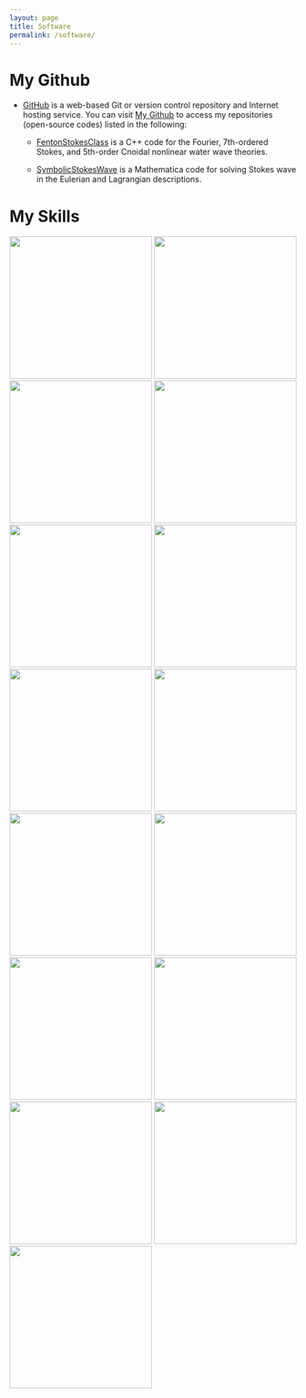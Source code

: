 ```yaml
---
layout: page
title: Software
permalink: /software/
---
```


# My Github

* [GitHub](https://github.com/) is a web-based Git or version control repository and Internet hosting service. You can visit [My Github](https://github.com/FiniteTsai) to access my repositories (open-source codes) listed in the following:

  - [FentonStokesClass](https://github.com/FiniteTsai/FentonStokesClass) is a C++ code for the Fourier, 7th-ordered Stokes, and 5th-order Cnoidal nonlinear water wave theories.

  - [SymbolicStokesWave](https://github.com/FiniteTsai/SymbolicStokesWave) is a Mathematica code for solving Stokes wave in the Eulerian and Lagrangian descriptions.


# My Skills

[<img src="https://raw.githubusercontent.com/FiniteTsai/FiniteTsai.github.io/master/images/codeblocks2.png" width="250">](http://www.codeblocks.org/) 
[<img src="https://raw.githubusercontent.com/FiniteTsai/FiniteTsai.github.io/master/images/C++.jpg" width="250">](http://www.stroustrup.com/C++.html) 
[<img src="https://raw.githubusercontent.com/FiniteTsai/FiniteTsai.github.io/master/images/wolfram-mathematica-logo-new.jpg" width="250">](http://www.wolfram.com/) 
[<img src="https://raw.githubusercontent.com/FiniteTsai/FiniteTsai.github.io/master/images/logo_getfem_small.png" width="250">](http://getfem.org/) 
[<img src="https://raw.githubusercontent.com/FiniteTsai/FiniteTsai.github.io/master/images/python-logo@2x.png" width="250">](https://www.python.org/) 
[<img src="https://raw.githubusercontent.com/FiniteTsai/FiniteTsai.github.io/master/images/gmmlogo.png" width="250">](http://getfem.org/gmm/index.html)
[<img src="https://raw.githubusercontent.com/FiniteTsai/FiniteTsai.github.io/master/images/Gerris_logo.png" width="250">](http://gfs.sourceforge.net/wiki/index.php/Main_Page) 
[<img src="https://raw.githubusercontent.com/FiniteTsai/FiniteTsai.github.io/master/images/POM.jpg" width="250">](http://www.ccpo.odu.edu/POMWEB/)
[<img src="https://raw.githubusercontent.com/FiniteTsai/FiniteTsai.github.io/master/images/galviston.png" width="250">](https://github.com/ofringer/suntans) 
[<img src="https://raw.githubusercontent.com/FiniteTsai/FiniteTsai.github.io/master/images/MSYS2.jpg" width="250">](https://www.msys2.org/) 
[<img src="https://raw.githubusercontent.com/FiniteTsai/FiniteTsai.github.io/master/images/opendrift_logo.png" width="250">](https://github.com/opendrift/opendrift/wiki) 
[<img src="https://raw.githubusercontent.com/FiniteTsai/FiniteTsai.github.io/master/images/minGW.jpg" width="250">](https://www.dropbox.com/sh/597q5qjqooigf02/AACB2VJm4DtQVu3vutPdO85fa?dl=0)
[<img src="https://raw.githubusercontent.com/FiniteTsai/FiniteTsai.github.io/master/images/oomph_logo.png" width="250">](http://oomph-lib.maths.man.ac.uk/doc/html/index.html)
[<img src="https://raw.githubusercontent.com/FiniteTsai/FiniteTsai.github.io/master/images/CFortranTranslator.jpg" width="250">](https://github.com/CalvinNeo/CFortranTranslator)
[<img src="https://raw.githubusercontent.com/FiniteTsai/FiniteTsai.github.io/master/images/Matlab2Cpp.jpg" width="250">](https://github.com/jonathf/matlab2cpp)
